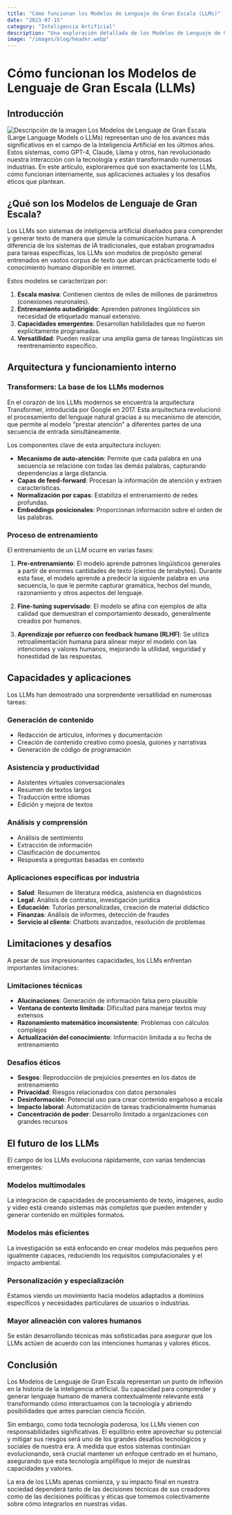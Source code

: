 ```yaml
---
title: "Cómo funcionan los Modelos de Lenguaje de Gran Escala (LLMs)"
date: "2023-07-15"
category: "Inteligencia Artificial"
description: "Una exploración detallada de los Modelos de Lenguaje de Gran Escala (LLMs), su funcionamiento, aplicaciones y el impacto que están teniendo en diversas industrias."
image: "/images/blog/header.webp"
---
```


# Cómo funcionan los Modelos de Lenguaje de Gran Escala (LLMs)

## Introducción
![Descripción de la imagen](/images/blog/header.webp)
Los Modelos de Lenguaje de Gran Escala (Large Language Models o LLMs) representan uno de los avances más significativos en el campo de la Inteligencia Artificial en los últimos años. Estos sistemas, como GPT-4, Claude, Llama y otros, han revolucionado nuestra interacción con la tecnología y están transformando numerosas industrias. En este artículo, exploraremos qué son exactamente los LLMs, cómo funcionan internamente, sus aplicaciones actuales y los desafíos éticos que plantean.

## ¿Qué son los Modelos de Lenguaje de Gran Escala?

Los LLMs son sistemas de inteligencia artificial diseñados para comprender y generar texto de manera que simule la comunicación humana. A diferencia de los sistemas de IA tradicionales, que estaban programados para tareas específicas, los LLMs son modelos de propósito general entrenados en vastos corpus de texto que abarcan prácticamente todo el conocimiento humano disponible en internet.

Estos modelos se caracterizan por:

1. **Escala masiva**: Contienen cientos de miles de millones de parámetros (conexiones neuronales).
2. **Entrenamiento autodirigido**: Aprenden patrones lingüísticos sin necesidad de etiquetado manual extensivo.
3. **Capacidades emergentes**: Desarrollan habilidades que no fueron explícitamente programadas.
4. **Versatilidad**: Pueden realizar una amplia gama de tareas lingüísticas sin reentrenamiento específico.

## Arquitectura y funcionamiento interno

### Transformers: La base de los LLMs modernos

En el corazón de los LLMs modernos se encuentra la arquitectura Transformer, introducida por Google en 2017. Esta arquitectura revolucionó el procesamiento del lenguaje natural gracias a su mecanismo de atención, que permite al modelo "prestar atención" a diferentes partes de una secuencia de entrada simultáneamente.

Los componentes clave de esta arquitectura incluyen:

- **Mecanismo de auto-atención**: Permite que cada palabra en una secuencia se relacione con todas las demás palabras, capturando dependencias a larga distancia.
- **Capas de feed-forward**: Procesan la información de atención y extraen características.
- **Normalización por capas**: Estabiliza el entrenamiento de redes profundas.
- **Embeddings posicionales**: Proporcionan información sobre el orden de las palabras.

### Proceso de entrenamiento

El entrenamiento de un LLM ocurre en varias fases:

1. **Pre-entrenamiento**: El modelo aprende patrones lingüísticos generales a partir de enormes cantidades de texto (cientos de terabytes). Durante esta fase, el modelo aprende a predecir la siguiente palabra en una secuencia, lo que le permite capturar gramática, hechos del mundo, razonamiento y otros aspectos del lenguaje.

2. **Fine-tuning supervisado**: El modelo se afina con ejemplos de alta calidad que demuestran el comportamiento deseado, generalmente creados por humanos.

3. **Aprendizaje por refuerzo con feedback humano (RLHF)**: Se utiliza retroalimentación humana para alinear mejor el modelo con las intenciones y valores humanos, mejorando la utilidad, seguridad y honestidad de las respuestas.

## Capacidades y aplicaciones

Los LLMs han demostrado una sorprendente versatilidad en numerosas tareas:

### Generación de contenido
- Redacción de artículos, informes y documentación
- Creación de contenido creativo como poesía, guiones y narrativas
- Generación de código de programación

### Asistencia y productividad
- Asistentes virtuales conversacionales
- Resumen de textos largos
- Traducción entre idiomas
- Edición y mejora de textos

### Análisis y comprensión
- Análisis de sentimiento
- Extracción de información
- Clasificación de documentos
- Respuesta a preguntas basadas en contexto

### Aplicaciones específicas por industria
- **Salud**: Resumen de literatura médica, asistencia en diagnósticos
- **Legal**: Análisis de contratos, investigación jurídica
- **Educación**: Tutorías personalizadas, creación de material didáctico
- **Finanzas**: Análisis de informes, detección de fraudes
- **Servicio al cliente**: Chatbots avanzados, resolución de problemas

## Limitaciones y desafíos

A pesar de sus impresionantes capacidades, los LLMs enfrentan importantes limitaciones:

### Limitaciones técnicas
- **Alucinaciones**: Generación de información falsa pero plausible
- **Ventana de contexto limitada**: Dificultad para manejar textos muy extensos
- **Razonamiento matemático inconsistente**: Problemas con cálculos complejos
- **Actualización del conocimiento**: Información limitada a su fecha de entrenamiento

### Desafíos éticos
- **Sesgos**: Reproducción de prejuicios presentes en los datos de entrenamiento
- **Privacidad**: Riesgos relacionados con datos personales
- **Desinformación**: Potencial uso para crear contenido engañoso a escala
- **Impacto laboral**: Automatización de tareas tradicionalmente humanas
- **Concentración de poder**: Desarrollo limitado a organizaciones con grandes recursos

## El futuro de los LLMs

El campo de los LLMs evoluciona rápidamente, con varias tendencias emergentes:

### Modelos multimodales
La integración de capacidades de procesamiento de texto, imágenes, audio y video está creando sistemas más completos que pueden entender y generar contenido en múltiples formatos.

### Modelos más eficientes
La investigación se está enfocando en crear modelos más pequeños pero igualmente capaces, reduciendo los requisitos computacionales y el impacto ambiental.

### Personalización y especialización
Estamos viendo un movimiento hacia modelos adaptados a dominios específicos y necesidades particulares de usuarios o industrias.

### Mayor alineación con valores humanos
Se están desarrollando técnicas más sofisticadas para asegurar que los LLMs actúen de acuerdo con las intenciones humanas y valores éticos.

## Conclusión

Los Modelos de Lenguaje de Gran Escala representan un punto de inflexión en la historia de la inteligencia artificial. Su capacidad para comprender y generar lenguaje humano de manera contextualmente relevante está transformando cómo interactuamos con la tecnología y abriendo posibilidades que antes parecían ciencia ficción.

Sin embargo, como toda tecnología poderosa, los LLMs vienen con responsabilidades significativas. El equilibrio entre aprovechar su potencial y mitigar sus riesgos será uno de los grandes desafíos tecnológicos y sociales de nuestra era. A medida que estos sistemas continúan evolucionando, será crucial mantener un enfoque centrado en el humano, asegurando que esta tecnología amplifique lo mejor de nuestras capacidades y valores.

La era de los LLMs apenas comienza, y su impacto final en nuestra sociedad dependerá tanto de las decisiones técnicas de sus creadores como de las decisiones políticas y éticas que tomemos colectivamente sobre cómo integrarlos en nuestras vidas.